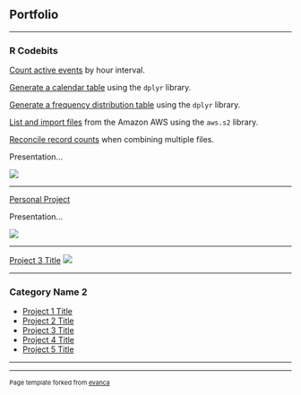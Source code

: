 ## Portfolio

---

### R Codebits

[Count active events]([/portfolio/code/R/sample_page](https://github.com/dtminnick/codebits/blob/main/R/count_by_hour_interval.md)) by hour interval.

[Generate a calendar table](/portfolio/code/R/sample_page) using the `dplyr` library.

[Generate a frequency distribution table](https://github.com/dtminnick/codebits/blob/main/R/frequency_distribution_table.md) using the `dplyr` library.

[List and import files](/portfolio/code/R/sample_page) from the Amazon AWS using the `aws.s2` library.

[Reconcile record counts](https://github.com/dtminnick/codebits/blob/main/R/file_reconciliation.md) when combining multiple files.

Presentation...

<img src="images/dummy_thumbnail.jpg?raw=true"/>

---
[Personal Project](/portfolio/presentations/sample_presentation.pdf)

Presentation...

<img src="images/dummy_thumbnail.jpg?raw=true"/>

---
[Project 3 Title](http://example.com/)
<img src="images/dummy_thumbnail.jpg?raw=true"/>

---

### Category Name 2

- [Project 1 Title](http://example.com/)
- [Project 2 Title](http://example.com/)
- [Project 3 Title](http://example.com/)
- [Project 4 Title](http://example.com/)
- [Project 5 Title](http://example.com/)

---




---
<p style="font-size:11px">Page template forked from <a href="https://github.com/evanca/quick-portfolio">evanca</a></p>
<!-- Remove above link if you don't want to attibute -->
